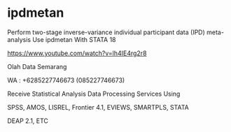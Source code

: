 # ipdmetan
Perform two-stage inverse-variance individual participant data (IPD) meta-analysis Use ipdmetan With STATA 18

https://www.youtube.com/watch?v=lh4IE4rg2r8

Olah Data Semarang

WA : +6285227746673 (085227746673)

Receive Statistical Analysis Data Processing Services Using

SPSS, AMOS, LISREL, Frontier 4.1, EVIEWS, SMARTPLS, STATA

DEAP 2.1, ETC
